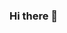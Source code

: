 ### Hi there 👋

<!--

As a writer, I had a knack for words. Words are my tools, and through them, I could convey thoughts, feelings, and ideas. Still, there was always a part of me that yearned to create things and be part of the ever-evolving world of technology. This led me to wanting to write for cryptocurrency media companies. However, as close as this got me to technology, I further wanted to contribute to its future.

Recognizing this and the more it gnawed on me, I embarked on a mission to learn programming and commit to it fully. As I began my software engineering journey, I applied and was accepted to App Academy. The decision to join such an intensive program was driven by a desire to understand programming and actively contribute to the technological advances I had previously been writing about. I wanted to go beyond observing and reporting; I wanted to be a hands-on participant in the technologies of our era.

The allure of software engineering lies in the power to create. It serves as an outlet for my creative bent and enables me to engage in logical problem-solving. Whether it is crafting frontend features or developing intricate backend routes, there is a distinct joy of building something tangible from lines of code.

I am eager to embrace the challenges that lie ahead, knowing that each experience will be a stepping stone toward continuous growth and learning. Above all, I am driven by the prospect of acquiring new knowledge, honing my skills, and making a meaningful impact in the world of technology. Software engineering is a thread that weaves together my excitement for creation, my proficiency in communication, and my unwavering eagerness for continuous learning as well as personal and professional growth.

Beyond coding, reading poetry and writing poetry is my main mode of artistic expression. I also love to travel and spent nearly four years abroad working as an ESL teacher and writer. My other interests include chess, board games, and video games. One day, I want to get a scuba diving license.

If you are looking for someone who is driven, motivated, and creative, I’d love to get in touch at efren.laya.cruzada@gmail.com

Here are some ideas to get you started:

- 🔭 I’m currently working on an Epic Games Clone
- 📫 How to reach me: efren.laya.cruzada@gmail.com
- ⚡ Fun fact: I lived abroad for nearly four years in South America and Asia. 
-->

